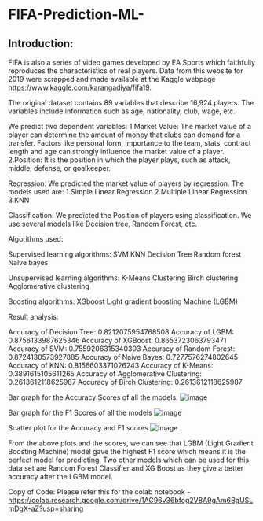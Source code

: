 # FIFA-Prediction-ML-

## Introduction:

FIFA is also a series of video games developed by EA Sports which faithfully reproduces the characteristics of real players. Data from this website for 2019 were scrapped and made available at the Kaggle webpage https://www.kaggle.com/karangadiya/fifa19.

The original dataset contains 89 variables that describe 16,924 players. The variables include information such as age, nationality, club, wage, etc.


We predict two dependent variables:
1.Market Value: The market value of a player can determine the amount of money that clubs can demand for a transfer. Factors like personal form, importance to the team, stats, contract length and age can strongly influence the market value of a player.
2.Position: It is the position in which the player plays, such as attack, middle, defense, or goalkeeper.

Regression:
We predicted the market value of players by regression. The models used are:
1.Simple Linear Regression
2.Multiple Linear Regression
3.KNN 

Classification:
We predicted the Position of players using classification. We use several models like Decision tree, Random Forest, etc.

Algorithms used:

Supervised learning algorithms:
SVM
KNN
Decision Tree
Random forest
Naive bayes

Unsupervised learning algorithms:
K-Means Clustering
Birch clustering
Agglomerative clustering

Boosting algorithms:
XGboost
Light gradient boosting Machine (LGBM)
 
 
Result analysis:

Accuracy of Decision Tree: 0.8212075954768508 
Accuracy of LGBM: 0.8756133987625346 
Accuracy of XGBoost: 0.8653723063793471
Accuracy of SVM: 0.7559206315340303 
Accuracy of Random Forest: 0.8724130573927885 
Accuracy of Naive Bayes: 0.7277576274802645 
Accuracy of KNN: 0.8156603371026243 
Accuracy of K-Means: 0.3891615105611265 
Accuracy of Agglomerative Clustering: 0.2613612118625987 
Accuracy of Birch Clustering: 0.2613612118625987

Bar graph for the Accuracy Scores of all the models:
![image](https://user-images.githubusercontent.com/75208415/212074212-05dc66cb-8125-462e-970d-04bd35b67616.png)

Bar graph for the F1 Scores of all the models
![image](https://user-images.githubusercontent.com/75208415/212074246-24c6b04a-a227-46c2-8f4a-fab399bcee6f.png)

Scatter plot for the Accuracy and F1 scores
![image](https://user-images.githubusercontent.com/75208415/212074276-d6f84a28-1eb4-43d8-9915-0b7ecda6cbd8.png)
 

From the above plots and the scores, we can see that LGBM (Light Gradient Boosting Machine) model gave the highest F1 score which means it is the perfect model for predicting.
Two other models which can be used for this data set are Random Forest Classifier and XG Boost as they give a better accuracy after the LGBM model.

Copy of Code: 
Please refer this for the colab notebook -
https://colab.research.google.com/drive/1AC96v36bfog2V8A9gAm6BgUSLmDgX-aZ?usp=sharing




